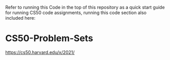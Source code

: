 Refer to running this Code in the top of this repository as a quick start guide for running CS50 code assignments, running this code section also included here:




# CS50-Problem-Sets
https://cs50.harvard.edu/x/2021/
